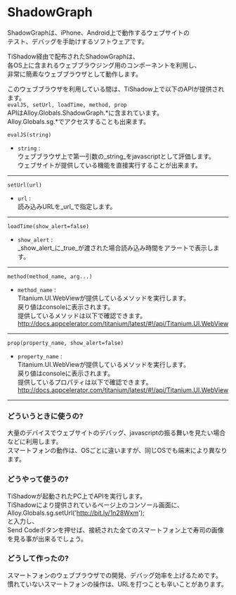 ShadowGraph
======================
ShadowGraphは、iPhone、Android上で動作するウェブサイトの  
テスト、デバッグを手助けするソフトウェアです。

TiShadow経由で配布されたShadowGraphは、  
各OS上に含まれるウェブブラウジング用のコンポーネントを利用し、  
非常に簡素なウェブブラウザとして動作します。

このウェブブラウザを利用している間は、TiShadow上で以下のAPIが提供されます。  
`evalJS, setUrl, loadTime, method, prop`  
APIはAlloy.Globals.ShadowGraph.*に含まれています。  
Alloy.Globals.sg.*でアクセスすることも出来ます。

    evalJS(string)
+   `string` :  
    ウェブブラウザ上で第一引数の_string_をjavascriptとして評価します。  
    ウェブサイトが提供している機能を直接実行することが出来ます。

--------

    setUrl(url)
+   `url` :  
    読み込みURLを_url_で指定します。

--------

    loadTime(show_alert=false)
+   `show_alert` :  
    _show_alert_に_true_が渡された場合読み込み時間をアラートで表示します。

--------

    method(method_name, arg...)
+   `method_name` :  
    Titanium.UI.WebViewが提供しているメソッドを実行します。  
    戻り値はconsoleに表示されます。  
    提供しているメソッドは以下で確認できます。  
    http://docs.appcelerator.com/titanium/latest/#!/api/Titanium.UI.WebView

--------

    prop(property_name, show_alert=false)
+   `property_name` :  
    Titanium.UI.WebViewが提供しているメソッドを実行します。  
    戻り値はconsoleに表示されます。  
   提供しているプロパティは以下で確認できます。
   http://docs.appcelerator.com/titanium/latest/#!/api/Titanium.UI.WebView

--------

### どういうときに使うの?  ###
大量のデバイスでウェブサイトのデバッグ、javascriptの振る舞いを見たい場合などに利用します。  
スマートフォンの動作は、OSごとに違いますが、同じOSでも端末により異なります。

### どうやって使うの? ###
TiShadowが起動されたPC上でAPIを実行します。  
TiShadowにより提供されているページ上のコンソール画面に、  
Alloy.Globals.sg.setUrl('http://bit.ly/1n28Wxm');  
と入力し、  
Send Codeボタンを押せば、接続された全てのスマートフォン上で寿司の画像を見る事が出来るでしょう。  

### どうして作ったの? ###
スマートフォンのウェブブラウザでの開発、デバッグ効率を上げるためです。  
慣れていないスマートフォンの操作は、URLを打つことも辛いことがあります。  